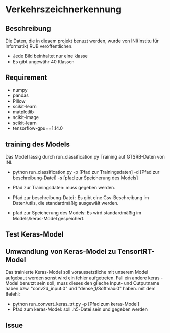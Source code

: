 # Verkehrszeichnerkennung

## Beschreibung

Die Daten, die in diesem projekt benuzt werden, wurde von INI(Institu für Informatik) RUB
veröffentlichen.

- Jede Bild beinhaltet nur eine klasse
- Es gibt ungewähr 40 Klassen

## Requirement

- numpy
- pandas
- Pillow
- scikit-learn
- matplotlib
- scikit-image
- scikit-learn
- tensorflow-gpu==1.14.0

## training des Models

Das Model lässig durch run_classification.py
Training auf GTSRB-Daten von INI.

- python run_classification.py -p [Pfad zur Trainingsdaten] -d [Pfad zur beschreibung-Datei] -s [pfad zur Speicherung des Models]

- Pfad zur Trainingsdaten: muss gegeben werden.
- Pfad zur beschreibung-Datei : Es gibt eine Csv-Beschreibung im Daten/utils, die standardmäßig ausgewält werden.
- pfad zur Speicherung des Models: Es wird standardmäßig im Models/keras-Model gespeichert.

## Test Keras-Model

## Umwandlung von Keras-Model zu TensortRT-Model

Das trainierte Keras-Model soll voraussetztliche mit unserem Model aufgebaut werden sonst wird ein fehler aufgetreten.
Fall ein andere keras - Model benutzt sein soll, muss dieses den glieche Input- und Outputname haben bzw. "conv2d_input:0" und "dense_1/Softmax:0" haben.
mit dem Befehl:

- python run_convert_keras_trt.py -p [Pfad zum keras-Model]
- Pfad zum keras-Model: soll .h5-Datei sein und gegeben werden

## Issue
